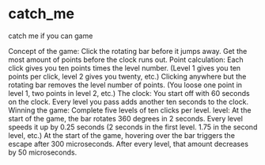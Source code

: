# catch_me
catch me if you can game

   Concept of the game: Click the rotating bar before it jumps away. Get the most amount of
points before the clock runs out.
Point calculation: Each click gives you ten points times the level number. (Level 1 gives you ten
points per click, level 2 gives you twenty, etc.)
Clicking anywhere but the rotating bar removes the level number of points. (You loose one
point in level 1, two points in level 2, etc.)
The clock: You start off with 60 seconds on the clock. Every level you pass adds another ten
seconds to the clock.
Winning the game: Complete five levels of ten clicks per level.
level:  At the start of the game, the bar rotates 360 degrees in 2 seconds. Every level
speeds it up by 0.25 seconds (2 seconds in the first level. 1.75 in the second level, etc.) At the
start of the game, hovering over the bar triggers the escape after 300 microseconds. After
every level, that amount decreases by 50 microseconds.
